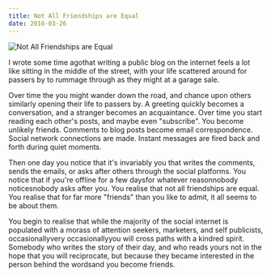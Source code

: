 ```yaml
---
title: Not All Friendships are Equal
date: 2016-03-26
---
```


![Not All Friendships are Equal](https://source.unsplash.com/ZYYS1kapOm8/1600x900)

I wrote some time agothat writing a public blog on the internet feels a lot like sitting in the middle of the street, with your life scattered around for passers by to rummage through as they might at a garage sale.

Over time the you might wander down the road, and chance upon others similarly opening their life to passers by. A greeting quickly becomes a conversation, and a stranger becomes an acquaintance. Over time you start reading each other's posts, and maybe even "subscribe". You become unlikely friends. Comments to blog posts become email correspondence. Social network connections are made. Instant messages are fired back and forth during quiet moments.

Then one day you notice that it's invariably you that writes the comments, sends the emails, or asks after others through the social platforms. You notice that if you're offline for a few daysfor whatever reasonnobody noticesnobody asks after you. You realise that not all friendships are equal. You realise that for far more "friends" than you like to admit, it all seems to be about them.

You begin to realise that while the majority of the social internet is populated with a morass of attention seekers, marketers, and self publicists, occasionallyvery occasionallyyou will cross paths with a kindred spirit. Somebody who writes the story of their day, and who reads yours not in the hope that you will reciprocate, but because they became interested in the person behind the wordsand you become friends.